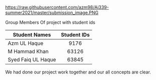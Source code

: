 https://raw.githubusercontent.com/azm98/Ai339-summer2021/master/submission_image.PNG

Group Members Of project with student ids

| Student Names        | Student IDs   | 
| -------------------- |:-------------:|
| Azm UL Haque         | 9176         | 
| M Hammad Khan        | 63126         |   
| Syed Faiq UL Haque   | 63845         |    



We had done our project work together and our all concepts are clear.
